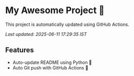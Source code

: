 # My Awesome Project 🚀

This project is automatically updated using GitHub Actions.

_Last updated: 2025-06-11 17:29:35 IST_

## Features
- Auto-update README using Python 🐍
- Auto Git push with GitHub Actions 🤖
